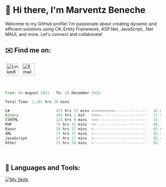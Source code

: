 # 👋 Hi there, I'm Marventz Beneche

Welcome to my GitHub profile! I'm passionate about creating dynamic and efficient solutions using C#, Entity Framework, ASP.Net, JavaScript, .Net MAUI, and more. Let's connect and collaborate!

## ✉️ Find me on:
 <a href="https://linkedin.com/in/benechem" target="_blank" rel="noopener noreferrer"> <img src="https://icons.iconarchive.com/icons/limav/flat-gradient-social/512/Linkedin-icon.png" alt="LinkedIn" height="40" style="vertical-align:top; margin:4px"></a>
 <a href="mailto:info@benechem.co"> <img src="https://icons.iconarchive.com/icons/dtafalonso/android-lollipop/512/Gmail-icon.png" alt="Email" height="40" style="vertical-align:top; margin:4px"></a>
</p>

<br/>
<!--START_SECTION:waka-->

```rust
From: 04 August 2021 - To: 28 December 2024

Total Time: 1,101 hrs 26 mins

C#                     472 hrs 53 mins >>>>>>>>>>>--------------   42.02 %
Binary                 202 hrs 1 min   >>>>---------------------   17.95 %
CSHTML                 125 hrs 8 mins  >>>----------------------   11.12 %
PHP                    75 hrs 32 mins  >>-----------------------   06.71 %
Razor                  29 hrs 57 mins  >------------------------   02.66 %
XML                    27 hrs 37 mins  >------------------------   02.46 %
JavaScript             27 hrs 17 mins  >------------------------   02.43 %
Other                  23 hrs 58 mins  >------------------------   02.13 %
```

<!--END_SECTION:waka-->
<br />

## 🧰 Languages and Tools:

[![My Skills](https://skillicons.dev/icons?i=js,html,css,cs,java,php,mysql,dotnet,bootstrap,visualstudio,vscode,androidstudio,azure,xd,wordpress,raspberrypi)](https://skillicons.dev)
<br />


